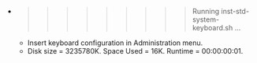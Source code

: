 * >>>>>>>>> Running inst-std-system-keyboard.sh ...
  * Insert keyboard configuration in Administration menu.
  * Disk size = 3235780K. Space Used = 16K. Runtime = 00:00:00:01.
